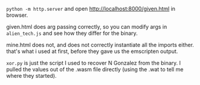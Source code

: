 `python -m http.server` and open
[http://localhost:8000/given.html](http://localhost:8000/given.html) in
browser.

given.html does arg passing correctly, so you can modify args in
`alien_tech.js` and see how they differ for the binary.

mine.html does not, and does not correctly instantiate all the imports
either. that's what i used at first, before they gave us the emscripten
output.

`xor.py` is just the script I used to recover N Gonzalez from the binary. I
pulled the values out of the .wasm file directly (using the .wat to tell me
where they started).
